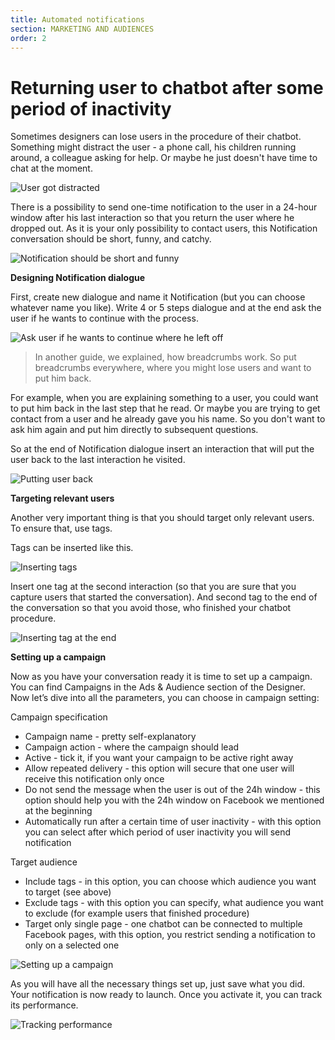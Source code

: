 ```yaml
---
title: Automated notifications
section: MARKETING AND AUDIENCES
order: 2
---
```


# Returning user to chatbot after some period of inactivity

Sometimes designers can lose users in the procedure of their chatbot. Something might distract the user - a phone call, his children running around, a colleague asking for help. Or maybe he just doesn't have time to chat at the moment.

![User got distracted](/notification_1.gif)

There is a possibility to send one-time notification to the user in a 24-hour window after his last interaction so that you return the user where he dropped out. As it is your only possibility to contact users, this Notification conversation should be short, funny, and catchy.

![Notification should be short and funny](/notification_2.gif)

**Designing Notification dialogue**

First, create new dialogue and name it Notification (but you can choose whatever name you like). Write 4 or 5 steps dialogue and at the end ask the user if he wants to continue with the process.

![Ask user if he wants to continue where he left off](/notification_3.gif)

> In another guide, we explained, how breadcrumbs work. So put breadcrumbs everywhere, where you might lose users and want to put him back.

For example, when you are explaining something to a user, you could want to put him back in the last step that he read. Or maybe you are trying to get contact from a user and he already gave you his name. So you don't want to ask him again and put him directly to subsequent questions.

So at the end of Notification dialogue insert an interaction that will put the user back to the last interaction he visited.

![Putting user back](./notification_4.png)

**Targeting relevant users**

Another very important thing is that you should target only relevant users. To ensure that, use tags.

Tags can be inserted like this.

![Inserting tags](/notification_5.gif)

Insert one tag at the second interaction (so that you are sure that you capture users that started the conversation). And second tag to the end of the conversation so that you avoid those, who finished your chatbot procedure.

![Inserting tag at the end](./notification_6.png)

**Setting up a campaign**

Now as you have your conversation ready it is time to set up a campaign. You can find Campaigns in the Ads & Audience section of the Designer. Now let’s dive into all the parameters, you can choose in campaign setting:

Campaign specification
- Campaign name - pretty self-explanatory
- Campaign action - where the campaign should lead
- Active - tick it, if you want your campaign to be active right away
- Allow repeated delivery - this option will secure that one user will receive this notification only once
- Do not send the message when the user is out of the 24h window - this option should help you with the 24h window on Facebook we mentioned at the beginning
- Automatically run after a certain time of user inactivity - with this option you can select after which period of user inactivity you will send notification

Target audience
- Include tags - in this option, you can choose which audience you want to target (see above)
- Exclude tags - with this option you can specify, what audience you want to exclude (for example users that finished procedure)
- Target only single page - one chatbot can be connected to multiple Facebook pages, with this option, you restrict sending a notification to only on a selected one

![Setting up a campaign](./notification_7.png)

As you will have all the necessary things set up, just save what you did. Your notification is now ready to launch. Once you activate it, you can track its performance.

![Tracking performance](./notification_8.png)